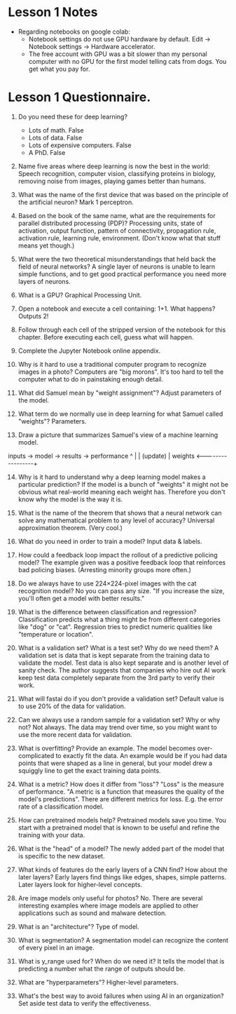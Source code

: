 # Lesson 1 Notes
* Regarding notebooks on google colab:
  * Notebook settings do not use GPU hardware by default. Edit -> Notebook settings -> Hardware accelerator.
  * The free account with GPU was a bit slower than my personal computer with no GPU for the first model telling cats from dogs. You get what you pay for.


# Lesson 1 Questionnaire.

1. Do you need these for deep learning?
   * Lots of math. False
   * Lots of data. False
   * Lots of expensive computers. False
   * A PhD. False

2. Name five areas where deep learning is now the best in the world:
Speech recognition, computer vision, classifying proteins in biology, removing noise from images, playing games better than humans.

3. What was the name of the first device that was based on the principle of the artificial neuron?
Mark 1 perceptron.

4. Based on the book of the same name, what are the requirements for parallel distributed processing (PDP)?
Processing units, state of activation, output function, pattern of connectivity, propagation rule, activation rule, learning rule, environment. (Don't know what that stuff means yet though.)

5. What were the two theoretical misunderstandings that held back the field of neural networks?
A single layer of neurons is unable to learn simple functions, and to get good practical performance you need more layers of neurons.

6. What is a GPU?
Graphical Processing Unit.

7. Open a notebook and execute a cell containing: 1+1. What happens?
Outputs 2!

8. Follow through each cell of the stripped version of the notebook for this chapter. Before executing each cell, guess what will happen.

9. Complete the Jupyter Notebook online appendix.

10. Why is it hard to use a traditional computer program to recognize images in a photo?
Computers are "big morons". It's too hard to tell the computer what to do in painstaking enough detail.

11. What did Samuel mean by "weight assignment"?
Adjust parameters of the model.

12. What term do we normally use in deep learning for what Samuel called "weights"?
Parameters.

13. Draw a picture that summarizes Samuel's view of a machine learning model.

   inputs -> model -> results -> performance
               ^                      |
               |          (update)    |
            weights <-----------------+

14. Why is it hard to understand why a deep learning model makes a particular prediction?
If the model is a bunch of "weights" it might not be obvious what real-world meaning each weight has.
Therefore you don't know why the model is the way it is.

15. What is the name of the theorem that shows that a neural network can solve any mathematical problem to any level of accuracy?
Universal approximation theorem. (Very cool.)

16. What do you need in order to train a model?
Input data & labels.

17. How could a feedback loop impact the rollout of a predictive policing model?
The example given was a positive feedback loop that reinforces bad policing biases. (Arresting minority groups more often.)

18. Do we always have to use 224×224-pixel images with the cat recognition model?
No you can pass any size. "If you increase the size, you'll often get a model with better results."

19. What is the difference between classification and regression?
Classification predicts what a thing might be from different categories like "dog" or "cat".
Regression tries to predict numeric qualities like "temperature or location".

20. What is a validation set? What is a test set? Why do we need them?
A validation set is data that is kept separate from the training data to validate the model.
Test data is also kept separate and is another level of sanity check. The author suggests that companies who hire
out AI work keep test data completely separate from the 3rd party to verify their work.

21. What will fastai do if you don't provide a validation set?
Default value is to use 20% of the data for validation.

22. Can we always use a random sample for a validation set? Why or why not?
Not always. The data may trend over time, so you might want to use the more recent data for validation.

23. What is overfitting? Provide an example.
The model becomes over-complicated to exactly fit the data. An example would be if you had data points
that were shaped as a line in general, but your model drew a squiggly line to get the exact training data points.

24. What is a metric? How does it differ from "loss"?
"Loss" is the measure of performance. "A metric is a function that measures the quality of the model's predictions". There are different metrics for loss. E.g. the error rate of a classification model.

25. How can pretrained models help?
Pretrained models save you time. You start with a pretrained model that is known to be useful and refine the training with your data.

26. What is the "head" of a model?
The newly added part of the model that is specific to the new dataset.

27. What kinds of features do the early layers of a CNN find? How about the later layers?
Early layers find things like edges, shapes, simple patterns. Later layers look for higher-level concepts.

28. Are image models only useful for photos?
No. There are several interesting examples where image models are applied to other applications such as sound and malware detection.

29. What is an "architecture"?
Type of model.

30. What is segmentation?
A segmentation model can recognize the content of every pixel in an image.

31. What is y_range used for? When do we need it?
It tells the model that is predicting a number what the range of outputs should be.

32. What are "hyperparameters"?
Higher-level parameters.

33. What's the best way to avoid failures when using AI in an organization?
Set aside test data to verify the effectiveness.
